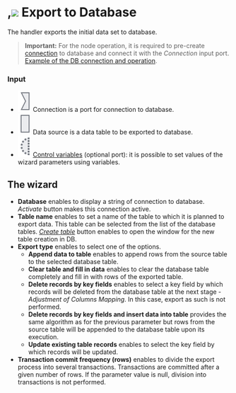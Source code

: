 # ,![ ](../../images/icons/data-sources/db-database-export_default.svg) Export to Database

The handler exports the initial data set to database.

> **Important:** For the node operation, it is required to pre-create [connection](../connections/README.md) to database and connect it with the *Connection* input port. [Example of the DB connection and operation](../../quick-start/database.md).

### Input

* ![ ](../../images/icons/app/node/ports/inputs/link_inactive.svg) Connection is a port for connection to database.
* ![ ](../../images/icons/app/node/ports/inputs/table_inactive.svg) Data source is a data table to be exported to database.
* ![ ](../../images/icons/app/node/ports/inputs-optional/variable_inactive.svg) [Control variables](../../scenario/variables/control-variables.md) (optional port): it is possible to set values of the wizard parameters using variables.

## The wizard

* **Database** enables to display a string of connection to database. *Activate* button makes this connection active.
* **Table name** enables to set a name of the table to which it is planned to export data. This table can be selected from the list of the database tables. [*Create table*](./database/new-table-design.md) button enables to open the window for the new table creation in DB.
* **Export type** enables to select one of the options.
   * **Append data to table** enables to append rows from the source table to the selected database table.
   * **Clear table and fill in data** enables to clear the database table completely and fill in with rows of the exported table.
   * **Delete records by key fields** enables to select a key field by which records will be deleted from the database table at the next stage - *Adjustment of Columns Mapping*. In this case, export as such is not performed.
   * **Delete records by key fields and insert data into table** provides the same algorithm as for the previous parameter but rows from the source table will be appended to the database table upon its execution.
   * **Update existing table records** enables to select the key field by which records will be updated.
* **Transaction commit frequency (rows)** enables to divide the export process into several transactions. Transactions are committed after a given number of rows. If the parameter value is null, division into transactions is not performed.
